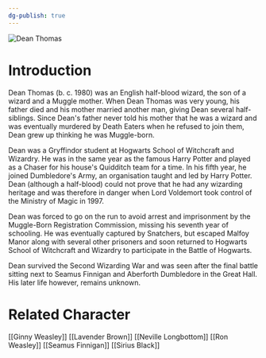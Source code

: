 ```yaml
---
dg-publish: true
---
```

![Dean Thomas](http://rxbg5ysja.bkt.gdipper.com/Dean_Thomas.png)
# Introduction
Dean Thomas (b. c. 1980) was an English half-blood wizard, the son of a wizard and a Muggle mother. When Dean Thomas was very young, his father died and his mother married another man, giving Dean several half-siblings. Since Dean's father never told his mother that he was a wizard and was eventually murdered by Death Eaters when he refused to join them, Dean grew up thinking he was Muggle-born.

Dean was a Gryffindor student at Hogwarts School of Witchcraft and Wizardry. He was in the same year as the famous Harry Potter and played as a Chaser for his house's Quidditch team for a time. In his fifth year, he joined Dumbledore's Army, an organisation taught and led by Harry Potter. Dean (although a half-blood) could not prove that he had any wizarding heritage and was therefore in danger when Lord Voldemort took control of the Ministry of Magic in 1997. 

Dean was forced to go on the run to avoid arrest and imprisonment by the Muggle-Born Registration Commission, missing his seventh year of schooling. He was eventually captured by Snatchers, but escaped Malfoy Manor along with several other prisoners and soon returned to Hogwarts School of Witchcraft and Wizardry to participate in the Battle of Hogwarts.

Dean survived the Second Wizarding War and was seen after the final battle sitting next to Seamus Finnigan and Aberforth Dumbledore in the Great Hall. His later life however, remains unknown.

# Related Character
[[Ginny Weasley]]
[[Lavender Brown]]
[[Neville Longbottom]]
[[Ron Weasley]]
[[Seamus Finnigan]]
[[Sirius Black]]
